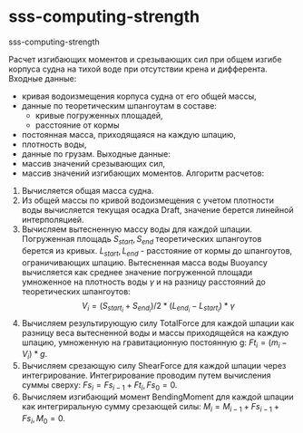 # sss-computing-strength
sss-computing-strength

Расчет изгибающих моментов и срезывающих сил при общем изгибе корпуса судна
на тихой воде при отсутствии крена и дифферента. 
Входные данные: 
  - кривая водоизмещения корпуса судна от его общей массы,
  - данные по теоретическим шпангоутам в составе:
    - кривые погруженных площадей,
    - расстояние от кормы
  - постоянная масса, приходящаяся на каждую шпацию,
  - плотность воды,
  - данные по грузам.
Выходные данные:
  - массив значений срезывающих сил,
  - массив значений изгибающих моментов.
Алгоритм расчетов:
  1. Вычисляется общая масса судна.
  2. Из общей массы по кривой водоизмещения с учетом плотности воды вычисляется текущая осадка Draft,
     значение берется линейной интерполяцией.
  3. Вычисляем вытесненную массу воды для каждой шпации. Погруженная площадь $S_{start}, S_{end}$ теоретических
     шпангоутов берется из кривых. $L_{start}, L_{end}$ - расстояние от кормы до шпангоутов, ограничивающих шпацию.
     Вытесненная масса воды Buoyancy вычисляется как среднее значение погруженной площади умноженное
     на плотность воды $\gamma$ и на разницу расстояний до теоретических шпангоутов: $$V_i = (S_{start_i} + S_{end_i})/2*(L_{end_i}-L_{start_i})*\gamma$$
  5. Вычисляем результирующую силу TotalForce для каждой шпации как разницу веса вытесненной воды и
     массы приходящейся на каждую шпацию, умноженную на гравитационную постоянную g: $Ft_i = (m_i - V_i)*g$.
  6. Вычисляем срезающую силу ShearForce для каждой шпации через интегрирование. Интегрирование
     проводим путем вычисления суммы сверху: $Fs_i = Fs_{i-1} + Ft_i, Fs_0 = 0$.
  7. Вычисляем изгибающий момент BendingMoment для каждой шпации как интегриральную сумму срезающей силы:
     $M_i = M_{i-1} + Fs_{i-1} + Fs_i, M_0 = 0$.

